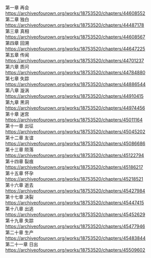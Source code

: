 第一章 再会 https://archiveofourown.org/works/18753520/chapters/44608552                                           
第二章 独白 https://archiveofourown.org/works/18753520/chapters/44487178                                           
第三章 真相 https://archiveofourown.org/works/18753520/chapters/44608567                                                  
第四章 回溯 https://archiveofourown.org/works/18753520/chapters/44647225                                                             
第五章 传闻 https://archiveofourown.org/works/18753520/chapters/44701237                                                               
第六章 质问 https://archiveofourown.org/works/18753520/chapters/44784880                                                              
第七章 失踪 https://archiveofourown.org/works/18753520/chapters/44886544                                                              
第八章 漩涡 https://archiveofourown.org/works/18753520/chapters/44910415                                                                   
第九章 黑洞 https://archiveofourown.org/works/18753520/chapters/44974456                                                               
第十章 迷宫 https://archiveofourown.org/works/18753520/chapters/45011164                                                               
第十一章 出征 https://archiveofourown.org/works/18753520/chapters/45045202                                                           
第十二章 友谊 https://archiveofourown.org/works/18753520/chapters/45086686                                                             
第十三章 陨落 https://archiveofourown.org/works/18753520/chapters/45122794                                                            
第十四章 裂痕 https://archiveofourown.org/works/18753520/chapters/45186217                                                                
第十五章 怀孕 https://archiveofourown.org/works/18753520/chapters/45218521                                                           
第十六章 逝去 https://archiveofourown.org/works/18753520/chapters/45427984                                                           
第十七章 决裂 https://archiveofourown.org/works/18753520/chapters/45447415                                                            
第十八章 出逃 https://archiveofourown.org/works/18753520/chapters/45452629                                                            
第十九章 失踪 https://archiveofourown.org/works/18753520/chapters/45477946                                                              
第二十章 生产 https://archiveofourown.org/works/18753520/chapters/45483844                                                            
第二十一章 日出 https://archiveofourown.org/works/18753520/chapters/45509602                                                           
